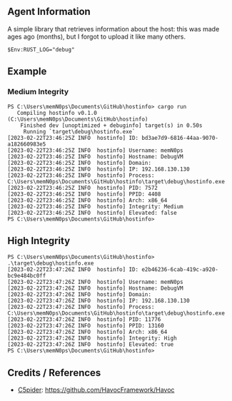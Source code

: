 ## Agent Information

A simple library that retrieves information about the host: this was made ages ago (months), but I forgot to upload it like many others.

```
$Env:RUST_LOG="debug"
```

## Example

### Medium Integrity

```
PS C:\Users\memN0ps\Documents\GitHub\hostinfo> cargo run
   Compiling hostinfo v0.1.0 (C:\Users\memN0ps\Documents\GitHub\hostinfo)
    Finished dev [unoptimized + debuginfo] target(s) in 0.50s
     Running `target\debug\hostinfo.exe`
[2023-02-22T23:46:25Z INFO  hostinfo] ID: bd3ae7d9-6816-44aa-9070-a182660983e5
[2023-02-22T23:46:25Z INFO  hostinfo] Username: memN0ps
[2023-02-22T23:46:25Z INFO  hostinfo] Hostname: DebugVM
[2023-02-22T23:46:25Z INFO  hostinfo] Domain:
[2023-02-22T23:46:25Z INFO  hostinfo] IP: 192.168.130.130
[2023-02-22T23:46:25Z INFO  hostinfo] Process: C:\Users\memN0ps\Documents\GitHub\hostinfo\target\debug\hostinfo.exe
[2023-02-22T23:46:25Z INFO  hostinfo] PID: 7572
[2023-02-22T23:46:25Z INFO  hostinfo] PPID: 4408
[2023-02-22T23:46:25Z INFO  hostinfo] Arch: x86_64
[2023-02-22T23:46:25Z INFO  hostinfo] Integrity: Medium
[2023-02-22T23:46:25Z INFO  hostinfo] Elevated: false
PS C:\Users\memN0ps\Documents\GitHub\hostinfo>
```

## High Integrity

```
PS C:\Users\memN0ps\Documents\GitHub\hostinfo> .\target\debug\hostinfo.exe
[2023-02-22T23:47:26Z INFO  hostinfo] ID: e2b46236-6cab-419c-a920-bc9e484bc0ff
[2023-02-22T23:47:26Z INFO  hostinfo] Username: memN0ps
[2023-02-22T23:47:26Z INFO  hostinfo] Hostname: DebugVM
[2023-02-22T23:47:26Z INFO  hostinfo] Domain:
[2023-02-22T23:47:26Z INFO  hostinfo] IP: 192.168.130.130
[2023-02-22T23:47:26Z INFO  hostinfo] Process: C:\Users\memN0ps\Documents\GitHub\hostinfo\target\debug\hostinfo.exe
[2023-02-22T23:47:26Z INFO  hostinfo] PID: 11776
[2023-02-22T23:47:26Z INFO  hostinfo] PPID: 13160
[2023-02-22T23:47:26Z INFO  hostinfo] Arch: x86_64
[2023-02-22T23:47:26Z INFO  hostinfo] Integrity: High
[2023-02-22T23:47:26Z INFO  hostinfo] Elevated: true
PS C:\Users\memN0ps\Documents\GitHub\hostinfo>
```

## Credits / References

* [C5pider](https://twitter.com/C5pider): https://github.com/HavocFramework/Havoc